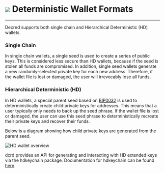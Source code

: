 # <img class="dcr-icon" src="/img/dcr-icons/Wallet.svg" /> Deterministic Wallet Formats

---

Decred supports both single chain and Hierarchical Deterministic (HD) wallets.

### Single Chain

In single chain wallets, a single seed is used to create a series of public keys. This is considered less secure than HD wallets, because if the seed is stolen all funds are compromised. In addition, single seed wallets generate a new randomly-selected private key for each new address. Therefore, if the wallet file is lost or damaged, the user will irrevocably lose all funds.

### Hierarchical Deterministic (HD) 

In HD wallets, a special parent seed based on [BIP0032](https://en.bitcoin.it/wiki/BIP_0032) is used to deterministically create child private keys for addresses. This means that a user typically only needs to back up the seed phrase. If the wallet file is lost or damaged, the user can use this seed phrase to deterministically recreate their private keys and recover their funds. 

Below is a diagram showing how child private keys are generated from the parent seed. 

![HD wallet overview](/img/hd-overview.svg)

dcrd provides an API for generating and interacting with HD extended keys via the hdkeychain package. Documentation for hdkeychain can be found [here](https://github.com/decred/dcrd/blob/3e2208f8c1d123841919221734ec463ef3ece544/hdkeychain/README.md).

